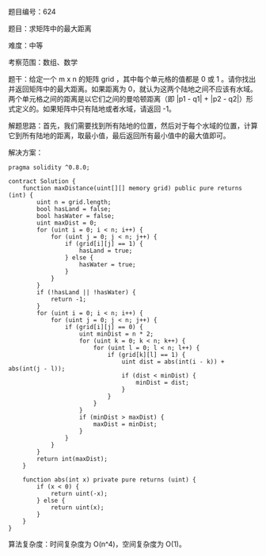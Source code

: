 题目编号：624

题目：求矩阵中的最大距离

难度：中等

考察范围：数组、数学

题干：给定一个 m x n 的矩阵 grid ，其中每个单元格的值都是 0 或 1 。请你找出并返回矩阵中的最大距离。如果距离为 0，就认为这两个陆地之间不应该有水域。两个单元格之间的距离是以它们之间的曼哈顿距离（即 |p1 - q1| + |p2 - q2|）形式定义的。如果矩阵中只有陆地或者水域，请返回 -1。

解题思路：首先，我们需要找到所有陆地的位置，然后对于每个水域的位置，计算它到所有陆地的距离，取最小值，最后返回所有最小值中的最大值即可。

解决方案：

```
pragma solidity ^0.8.0;

contract Solution {
    function maxDistance(uint[][] memory grid) public pure returns (int) {
        uint n = grid.length;
        bool hasLand = false;
        bool hasWater = false;
        uint maxDist = 0;
        for (uint i = 0; i < n; i++) {
            for (uint j = 0; j < n; j++) {
                if (grid[i][j] == 1) {
                    hasLand = true;
                } else {
                    hasWater = true;
                }
            }
        }
        if (!hasLand || !hasWater) {
            return -1;
        }
        for (uint i = 0; i < n; i++) {
            for (uint j = 0; j < n; j++) {
                if (grid[i][j] == 0) {
                    uint minDist = n * 2;
                    for (uint k = 0; k < n; k++) {
                        for (uint l = 0; l < n; l++) {
                            if (grid[k][l] == 1) {
                                uint dist = abs(int(i - k)) + abs(int(j - l));
                                if (dist < minDist) {
                                    minDist = dist;
                                }
                            }
                        }
                    }
                    if (minDist > maxDist) {
                        maxDist = minDist;
                    }
                }
            }
        }
        return int(maxDist);
    }
    
    function abs(int x) private pure returns (uint) {
        if (x < 0) {
            return uint(-x);
        } else {
            return uint(x);
        }
    }
}
```

算法复杂度：时间复杂度为 O(n^4)，空间复杂度为 O(1)。